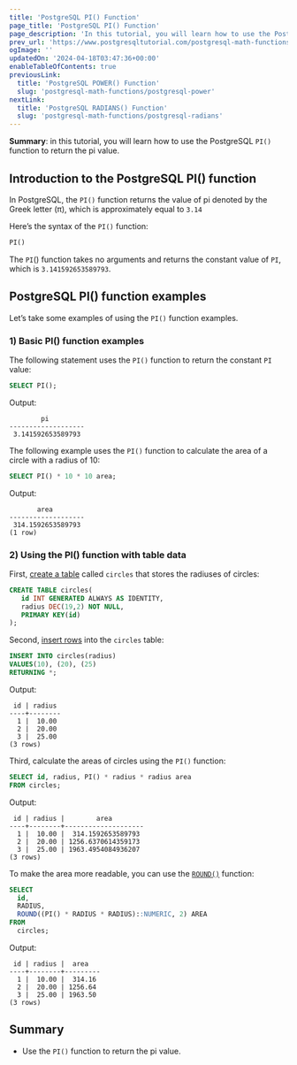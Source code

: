 ```yaml
---
title: 'PostgreSQL PI() Function'
page_title: 'PostgreSQL PI() Function'
page_description: 'In this tutorial, you will learn how to use the PostgreSQL PI() function to return the pi value.'
prev_url: 'https://www.postgresqltutorial.com/postgresql-math-functions/postgresql-pi-function/'
ogImage: ''
updatedOn: '2024-04-18T03:47:36+00:00'
enableTableOfContents: true
previousLink:
  title: 'PostgreSQL POWER() Function'
  slug: 'postgresql-math-functions/postgresql-power'
nextLink:
  title: 'PostgreSQL RADIANS() Function'
  slug: 'postgresql-math-functions/postgresql-radians'
---
```


**Summary**: in this tutorial, you will learn how to use the PostgreSQL `PI()` function to return the pi value.

## Introduction to the PostgreSQL PI() function

In PostgreSQL, the `PI()` function returns the value of pi denoted by the Greek letter (π), which is approximately equal to `3.14`

Here’s the syntax of the `PI()` function:

```sql
PI()
```

The `PI`() function takes no arguments and returns the constant value of `PI`, which is `3.141592653589793`.

## PostgreSQL PI() function examples

Let’s take some examples of using the `PI()` function examples.

### 1\) Basic PI() function examples

The following statement uses the `PI()` function to return the constant `PI` value:

```sql
SELECT PI();
```

Output:

```text
        pi
-------------------
 3.141592653589793
```

The following example uses the `PI()` function to calculate the area of a circle with a radius of 10:

```sql
SELECT PI() * 10 * 10 area;
```

Output:

```text
       area
-------------------
 314.1592653589793
(1 row)
```

### 2\) Using the PI() function with table data

First, [create a table](../postgresql-tutorial/postgresql-create-table) called `circles` that stores the radiuses of circles:

```sql
CREATE TABLE circles(
   id INT GENERATED ALWAYS AS IDENTITY,
   radius DEC(19,2) NOT NULL,
   PRIMARY KEY(id)
);
```

Second, [insert rows](../postgresql-tutorial/postgresql-insert) into the `circles` table:

```sql
INSERT INTO circles(radius)
VALUES(10), (20), (25)
RETURNING *;
```

Output:

```text
 id | radius
----+--------
  1 |  10.00
  2 |  20.00
  3 |  25.00
(3 rows)
```

Third, calculate the areas of circles using the `PI()` function:

```sql
SELECT id, radius, PI() * radius * radius area
FROM circles;
```

Output:

```text
 id | radius |        area
----+--------+--------------------
  1 |  10.00 |  314.1592653589793
  2 |  20.00 | 1256.6370614359173
  3 |  25.00 | 1963.4954084936207
(3 rows)
```

To make the area more readable, you can use the [`ROUND()`](postgresql-round) function:

```sql
SELECT
  id,
  RADIUS,
  ROUND((PI() * RADIUS * RADIUS)::NUMERIC, 2) AREA
FROM
  circles;
```

Output:

```text
 id | radius |  area
----+--------+---------
  1 |  10.00 |  314.16
  2 |  20.00 | 1256.64
  3 |  25.00 | 1963.50
(3 rows)
```

## Summary

- Use the `PI()` function to return the pi value.

